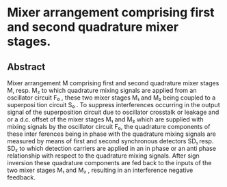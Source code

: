 # Mixer arrangement comprising first and second quadrature mixer stages.

## Abstract
Mixer arrangement M comprising first and second quadrature mixer stages M, resp. M₂ to which quadrature mixing signals are applied from an oscillator circuit F₀ , these two mixer stages M₁ and M₂ being coupled to a superposi tion circuit S₀ . To suppress interferences occurring in the output signal of the superposition circuit due to oscillator crosstalk or leakage and or a d.c. offset of the mixer stages M₁ and M₂ which are supplied with mixing signals by the oscillator circuit F₀, the quadrature components of these inter ferences being in phase with the quadrature mixing signals are measured by means of first and second synchronous detectors SD₁ resp. SD₂ to which detection carriers are applied in an in phase or an anti phase relationship with respect to the quadrature mixing signals. After sign inversion these quadrature components are fed back to the inputs of the two mixer stages M₁ and M₂ , resulting in an interference negative feedback.